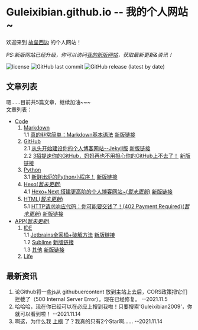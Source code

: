 # Guleixibian.github.io -- 我的个人网站~
欢迎来到 [故垒西边](https://github.com/guleixibian/) 的个人网站！  

*PS:新版网站已经升级，你可以访问[我的新版网站](https://guleixibian2009.github.io/)，获取最新更新&资讯！*

![license](https://img.shields.io/github/license/guleixibian/guleixibian.github.io)
![GitHub last commit](https://img.shields.io/github/last-commit/guleixibian/guleixibian.github.io)
![GitHub release (latest by date)](https://img.shields.io/github/v/release/guleixibian2009/guleixibian2009.github.io)

## 文章列表

嗯......目前共5篇文章，继续加油~~~  
文章列表：  
- [Code](https://guleixibian.github.io/Code/)   
    1. [Markdown](https://guleixibian.github.io/Code/Markdown/)  
        1.1 [真的非常简单：Markdown基本语法](https://guleixibian.github.io/Code/Markdown/01/)  [新版链接](https://guleixibian2009.github.io/2021/08/25/真的非常简单-Markdown基本语法/)  
    2. [GitHub](https://guleixibian.github.io/Code/Github/)  
        2.1 [从头开始建设你的个人博客网站--Jekyll版](https://guleixibian.github.io/Code/Github/01/)  [新版链接](https://guleixibian2009.github.io/2021/08/15/GithubPages-简单易上手的网站制作-Jekyll版/)  
        2.2 [3招提速你的GitHub，妈妈再也不用担心你的GitHub上不去了！](https://guleixibian.github.io/Code/Github/02/)  [新版链接](https://guleixibian2009.github.io/2021/08/14/3个小妙招加速你的GitHub/)  
    3. [Python](https://guleixibian.github.io/Code/Python/)  
        3.1 [新鲜出炉的Python小程序！](https://guleixibian.github.io/Code/Python/01/)  [新版链接]()  
    4. [Hexo(*暂未更新*)](https://guleixibian.github.io/Code/Hexo/)  
        4.1 [Hexo+Next 搭建更高阶的个人博客网站~(*暂未更新*)](https://guleixibian.github.io/Code/Hexo/01/)  [新版链接]()  
    5. [HTML(*暂未更新*)](https://guleixibian.github.io/Code/HTML/)  
        5.1 [HTTP请求响应代码：你可能要交钱了！(402 Payment Required)(*暂未更新*)](https://guleixibian.github.io/Code/HTML/01/)  [新版链接]()  
- [APP(*暂未更新*)](https://guleixibian.github.io/APP/)  
    1. [IDE](https://guleixibian.github.io/APP/IDE/)  
        1.1 [Jetbrains全家桶+破解方法](https://guleixibian.github.io/APP/IDE/01/)  [新版链接]()  
        1.2 [Sublime](https://guleixibian.github.io/APP/IDE/02/)  [新版链接]()  
        1.3 [其他](https://guleixibian.github.io/APP/IDE/03/)  [新版链接]()  
    2. [Life](https://guleixibian.github.io/APP/Life/)

## 最新资讯
1. 论Github将一些js从 githubuercontent 放到主站上去后，CORS政策把它们拦截了（500 Internal Server Error）。现在已经修复。 --2021.11.5
2. 哈哈哈，现在你已经可以在必应上搜到我啦！只要搜索'Guleixibian2009'，你就可以看到啦！ --2021.11.14
3. 啊这，为什么我 [上榜](https://awesomeopensource.com/projects/github/markdown/python?mode=) 了？我真的只有2个Star啊...... --2021.11.14
